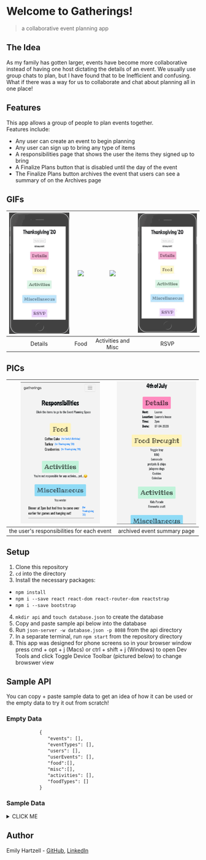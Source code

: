 # Welcome to Gatherings!

> a collaborative event planning app

## The Idea

As my family has gotten larger, events have become more collaborative instead of having one host dictating the details of an event. We usually use group chats to plan, but I have found that to be Inefficient and confusing. What if there was a way for us to collaborate and chat about planning all in one place!

## Features

This app allows a group of people to plan events together. <br />
Features include:
* Any user can create an event to begin planning
* Any user can sign up to bring any type of items
* A responsibilities page that shows the user the items they signed up to bring
* A Finalize Plans button that is disabled until the day of the event
* The Finalize Plans button archives the event that users can see a summary of on the Archives page

## GIFs
| <img src="./images/detailsGIF.gif" width="207"> | <img src="./images/foodGIF.gif" width="207"> | <img src="./images/actMiscGIF.gif" width="207"> | <img src="./images/rsvpGIF.gif" width="207"> |
| :---: | :---: | :---: | :---: |
| Details | Food | Activities and Misc | RSVP |

## PICs
| <img src="./images/resp.png" width="207"> | <img src="./images/archive.png" width="207"> 
| :---: | :---: |
| the user's responsibilities for each event | archived event summary page |


## Setup
1. Clone this repository
2. ```cd``` into the directory
3. Install the necessary packages:
* ```npm install```
* ```npm i --save react react-dom react-router-dom reactstrap```
* ```npm i --save bootstrap```
4. ```mkdir api``` and ```touch database.json``` to create the database
5. Copy and paste sample api below into the database
6. Run ```json-server -w database.json -p 8088``` from the api directory
7. In a separate terminal, run ```npm start``` from the repository directory
8. This app was designed for phone screens so in your browser window press cmd + opt + j (Macs) or ctrl + shift + j (Windows) to open Dev Tools and click Toggle Device Toolbar (pictured below) to change browswer view

## Sample API

You can copy + paste sample data to get an idea of how it can be used or the empty data to try it out from scratch!

### Empty Data
                {
                   "events": [],
                   "eventTypes": [],
                   "users": [],
                   "userEvents": [],
                   "food":[],
                   "misc":[],
                   "activities": [],
                   "foodTypes": []
                }

### Sample Data
<details><summary>CLICK ME</summary>
<p>
```JSON
{
   "events": [    
      {
         "name": "Jane's Birthday",
         "eventTypeId": 1,
         "date": "2020-12-11",
         "host": "click edit",
         "location": "to add",
         "time": "details!",
         "archived": false,
         "id": 1
      },
      {
         "id": 2,
         "name": "4th of July",
         "eventTypeId": 3,
         "date": "2020-07-04",
         "host": "Jane",
         "location": "Jane's house",
         "time": "2pm",
         "archived": true
      }
   ],
   "eventTypes": [
      {
         "id": 1,
         "type": "Birthday"
      },
      {
         "id": 2,
         "type": "Easter"
      },
      {
         "id": 3,
         "type": "4th of July"
         },
      {
         "id": 4,
         "type": "Thanksgiving"
      },
      {
         "id": 5,
         "type": "Christmas"
      },
      {
         "id": 6,
         "type": "Other"
      }
   ],
   "users": [
      {
         "email": "emily@emily.com",
         "password": "123",
         "fname": "Jane",
         "lname": "Doe",
         "id": 1
      }
   ],
   "userEvents": [
      {
         "id": 1,
         "userId": 1,
         "eventId": 1,
         "rsvp": true
      },
      {
         "id": 2,
         "userId": 1,
         "eventId": 2,
         "rsvp": true
      }
   ],
   "food":[],
   "misc":[],
   "activities": [],
   "foodTypes": [
      {
         "id": 1,
         "type": "Main"
      },
      {
         "id": 2,
         "type": "Sides"
      },
      {
         "id": 3,
         "type": "Dessert"
      },
      {
         "id": 4,
         "type": "Drinks"
      },
      {
         "id": 5,
         "type": "Snacks"
      }
   ]
}```
</p>
</details>

## Author

Emily Hartzell - [GitHub](https://github.com/egeehartz), [LinkedIn](www.linkedin.com/in/emilyhartzell)